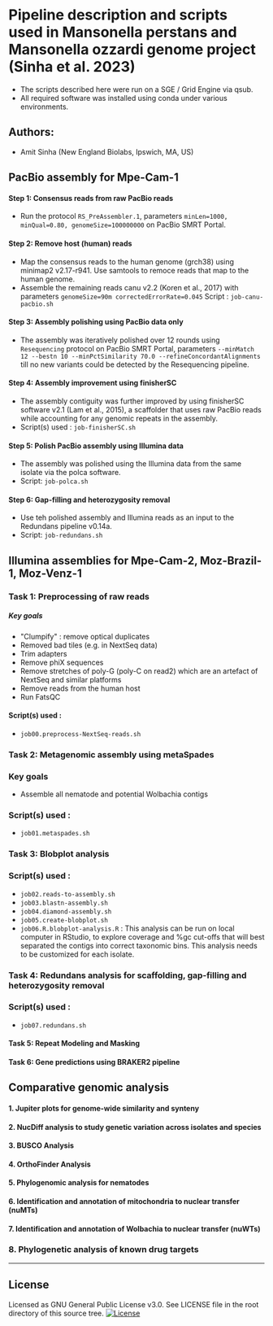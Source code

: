 # Pipeline description and scripts used in Mansonella perstans and Mansonella ozzardi genome project (Sinha et al. 2023)

- The scripts described here were run on a SGE / Grid Engine via qsub. 
- All required software was installed using conda under various environments.

## Authors:
- Amit Sinha (New England Biolabs, Ipswich, MA, US)

## PacBio assembly for Mpe-Cam-1

#### Step 1: Consensus reads from raw PacBio reads
- Run the protocol `RS_PreAssembler.1`, parameters `minLen=1000, minQual=0.80, genomeSize=100000000` on PacBio SMRT Portal.

#### Step 2: Remove host (human) reads
- Map the consensus reads to the human genome (grch38) using minimap2 v2.17-r941. Use samtools to remoce reads that map to the human genome.
- Assemble the remaining reads canu v2.2 (Koren et al., 2017) with parameters `genomeSize=90m correctedErrorRate=0.045` 
Script : `job-canu-pacbio.sh`


#### Step 3: Assembly polishing using PacBio data only
- The assembly was iteratively polished over 12 rounds using `Resequencing` protocol on PacBio SMRT Portal, parameters `--minMatch 12 --bestn 10 --minPctSimilarity 70.0 --refineConcordantAlignments` till no new variants could be detected by the Resequencing pipeline. 

#### Step 4: Assembly improvement using finisherSC
- The assembly contiguity was further improved by using finisherSC software v2.1 (Lam et al., 2015), a scaffolder that uses raw PacBio reads while accounting for any genomic repeats in the assembly. 
- Script(s) used : `job-finisherSC.sh`

#### Step 5: Polish PacBio assembly using Illumina data
- The assembly was polished using the Illumina data from the same isolate via the polca software.
- Script: `job-polca.sh`

#### Step 6: Gap-filling and heterozygosity removal 
- Use teh polished assembly and Illumina reads as an input to the Redundans pipeline v0.14a. 
- Script: `job-redundans.sh`


## Illumina assemblies for Mpe-Cam-2, Moz-Brazil-1, Moz-Venz-1

### Task 1: Preprocessing of raw reads
##### Key goals
- "Clumpify" : remove optical duplicates
- Removed bad tiles (e.g. in NextSeq data)
- Trim adapters
- Remove phiX sequences
- Remove stretches of poly-G (poly-C on read2) which are an artefact of NextSeq and similar platforms
- Remove reads from the human host
- Run FatsQC 

#### Script(s) used :
- `job00.preprocess-NextSeq-reads.sh`

### Task 2: Metagenomic assembly using metaSpades
### Key goals
- Assemble all nematode and potential Wolbachia contigs

### Script(s) used :
- `job01.metaspades.sh`

### Task 3: Blobplot analysis
### Script(s) used : 
- `job02.reads-to-assembly.sh`
- `job03.blastn-assembly.sh`
- `job04.diamond-assembly.sh`
- `job05.create-blobplot.sh`
- `job06.R.blobplot-analysis.R` : This analysis can be run on local computer in RStudio, to explore coverage and %gc cut-offs that will best separated the contigs into correct taxonomic bins. This analysis needs to be customized for each isolate.

### Task 4: Redundans analysis for scaffolding, gap-filling and heterozygosity removal 
### Script(s) used : 
- `job07.redundans.sh`

#### Task 5: Repeat Modeling and Masking

#### Task 6: Gene predictions using BRAKER2 pipeline


## Comparative genomic analysis

#### 1. Jupiter  plots for genome-wide similarity and synteny

#### 2. NucDiff analysis to study genetic variation across isolates and species

#### 3. BUSCO Analysis

#### 4. OrthoFinder Analysis

#### 5. Phylogenomic analysis for nematodes

#### 6. Identification and annotation of mitochondria to nuclear transfer (nuMTs)

#### 7. Identification and annotation of Wolbachia to nuclear transfer (nuWTs)

### 8. Phylogenetic analysis of known drug targets






******
## License
Licensed as GNU General Public License v3.0. See LICENSE file in the root directory of this source tree.
[![License](https://img.shields.io/github/license/aWormGuy/Mansonella-Genomes-Sinha-et-al.-2023)](https://opensource.org/license/gpl-3-0/)
